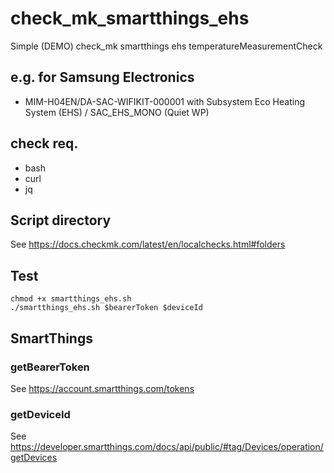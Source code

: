 # check_mk_smartthings_ehs

Simple (DEMO) check_mk smartthings ehs temperatureMeasurementCheck

## e.g. for Samsung Electronics

- MIM-H04EN/DA-SAC-WIFIKIT-000001 with Subsystem Eco Heating System (EHS) / SAC_EHS_MONO (Quiet WP)

## check req.

- bash
- curl
- jq

## Script directory

See https://docs.checkmk.com/latest/en/localchecks.html#folders

## Test

```
chmod +x smartthings_ehs.sh
./smartthings_ehs.sh $bearerToken $deviceId
```

## SmartThings

### getBearerToken

See https://account.smartthings.com/tokens

### getDeviceId

See https://developer.smartthings.com/docs/api/public/#tag/Devices/operation/getDevices
